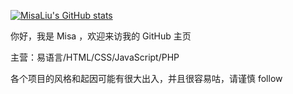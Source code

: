 [![MisaLiu's GitHub stats](https://github-readme-stats.vercel.app/api?username=MisaLiu)](https://github.com/anuraghazra/github-readme-stats)

你好，我是 Misa ，欢迎来访我的 GitHub 主页

主营：易语言/HTML/CSS/JavaScript/PHP

各个项目的风格和起因可能有很大出入，并且很容易咕，请谨慎 follow
